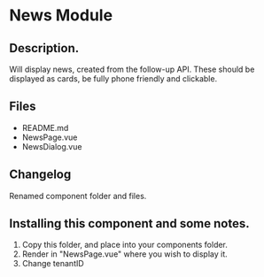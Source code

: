 # News Module

## Description.
Will display news, created from the follow-up API.
These should be displayed as cards, be fully phone friendly and clickable.


## Files
  - README.md
  - NewsPage.vue
  - NewsDialog.vue
  

## Changelog
Renamed component folder and files.


## Installing this component and some notes.
1. Copy this folder, and place into your components folder.
2. Render in "NewsPage.vue" where you wish to display it.
3. Change tenantID
